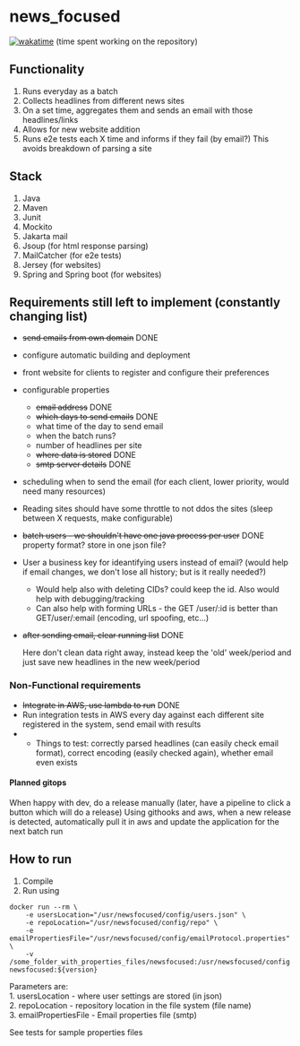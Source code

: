 # news_focused

[![wakatime](https://wakatime.com/badge/github/ragutislt/newsfocused.svg)](https://wakatime.com/badge/github/ragutislt/newsfocused) (time spent working on the repository)

## Functionality
1. Runs everyday as a batch
2. Collects headlines from different news sites
3. On a set time, aggregates them and sends an email with those headlines/links
4. Allows for new website addition
5. Runs e2e tests each X time and informs if they fail (by email?)
This avoids breakdown of parsing a site

## Stack
1. Java
2. Maven
3. Junit
4. Mockito
5. Jakarta mail
6. Jsoup (for html response parsing)
7. MailCatcher (for e2e tests)
8. Jersey (for websites)
9. Spring and Spring boot (for websites)

## Requirements still left to implement (constantly changing list)
* ~~send emails from own domain~~ DONE
* configure automatic building and deployment
* front website for clients to register and configure their preferences
* configurable properties
    - ~~email address~~ DONE
    - ~~which days to send emails~~ DONE
    - what time of the day to send email
    - when the batch runs?
    - number of headlines per site
    - ~~where data is stored~~ DONE
    - ~~smtp server details~~ DONE
* scheduling when to send the email (for each client, lower priority, would need many resources)
* Reading sites should have some throttle to not ddos the sites (sleep between X requests, make configurable)
* ~~batch users - we shouldn't have one java process per user~~ DONE
    property format?
        store in one json file?
* User a business key for ideantifying users instead of email? (would help if email changes, we don't lose all history; but is it really needed?)
    * Would help also with deleting CIDs? could keep the id. Also would help with debugging/tracking
    * Can also help with forming URLs - the GET /user/:id is better than GET/user/:email (encoding, url spoofing, etc...)
* ~~after sending email, clear running list~~ DONE
    
    Here don't clean data right away, instead keep the 'old' week/period and just save new headlines in the new week/period

### Non-Functional requirements
* ~~Integrate in AWS, use lambda to run~~ DONE
* Run integration tests in AWS every day against each different site registered in the system, send email with results
* * Things to test: correctly parsed headlines (can easily check email format), correct encoding (easily checked again), whether email even exists

#### Planned gitops
When happy with dev, do a release manually (later, have a pipeline to click a button which will do a release)
Using githooks and aws, when a new release is detected, automatically pull it in aws and update the application for the next batch run

## How to run
1. Compile
2. Run using
```
docker run --rm \
    -e usersLocation="/usr/newsfocused/config/users.json" \
    -e repoLocation="/usr/newsfocused/config/repo" \
    -e emailPropertiesFile="/usr/newsfocused/config/emailProtocol.properties" \
    -v /some_folder_with_properties_files/newsfocused:/usr/newsfocused/config newsfocused:${version}
```
Parameters are:<br/>
    1. usersLocation - where user settings are stored (in json)<br/>
    2. repoLocation - repository location in the file system (file name)<br/>
    3. emailPropertiesFile - Email properties file (smtp)<br/>


See tests for sample properties files
